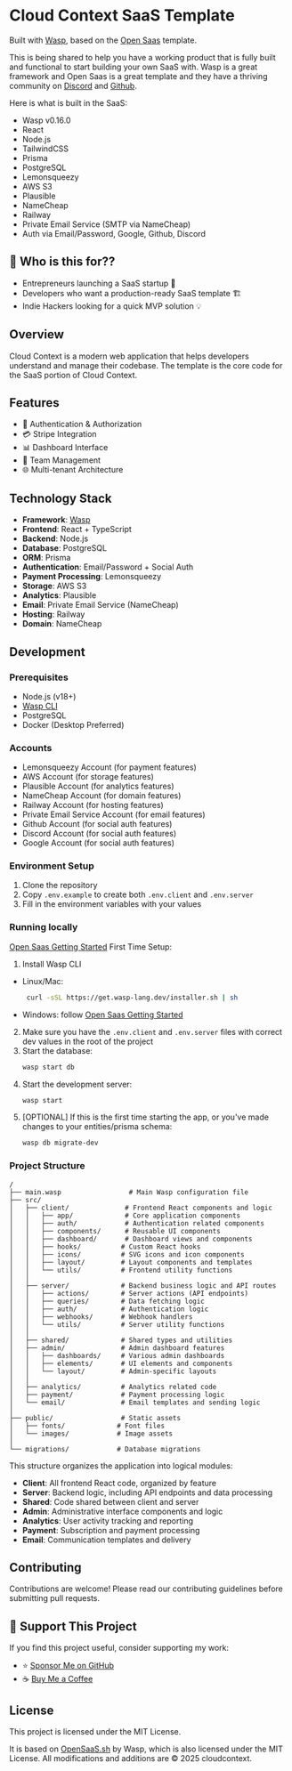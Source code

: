# Cloud Context SaaS Template

Built with [Wasp](https://wasp-lang.dev), based on the [Open Saas](https://opensaas.sh) template.

This is being shared to help you have a working product that is fully built and functional to start building your own SaaS with. Wasp is a great framework and Open Saas is a great template and they have a thriving community on [Discord](https://discord.gg/xSybmwAT) and [Github](https://github.com/wasp-lang).

Here is what is built in the SaaS:
- Wasp v0.16.0
- React
- Node.js
- TailwindCSS
- Prisma
- PostgreSQL
- Lemonsqueezy
- AWS S3
- Plausible
- NameCheap
- Railway
- Private Email Service (SMTP via NameCheap)
- Auth via Email/Password, Google, Github, Discord

## 🎯 Who is this for??
- Entrepreneurs launching a SaaS startup 🚀
- Developers who want a production-ready SaaS template 🏗️
- Indie Hackers looking for a quick MVP solution 💡

## Overview
Cloud Context is a modern web application that helps developers understand and manage their codebase. The template is the core code for the SaaS portion of Cloud Context. 

## Features
- 🔐 Authentication & Authorization
- 💳 Stripe Integration
- 📊 Dashboard Interface
- 👥 Team Management
- 🌐 Multi-tenant Architecture

## Technology Stack
- **Framework**: [Wasp](https://wasp-lang.dev)
- **Frontend**: React + TypeScript
- **Backend**: Node.js
- **Database**: PostgreSQL
- **ORM**: Prisma
- **Authentication**: Email/Password + Social Auth
- **Payment Processing**: Lemonsqueezy
- **Storage**: AWS S3
- **Analytics**: Plausible
- **Email**: Private Email Service (NameCheap)
- **Hosting**: Railway
- **Domain**: NameCheap

## Development

### Prerequisites
- Node.js (v18+)
- [Wasp CLI](https://wasp-lang.dev/docs/quick-start)
- PostgreSQL
- Docker (Desktop Preferred)

### Accounts
- Lemonsqueezy Account (for payment features)
- AWS Account (for storage features)
- Plausible Account (for analytics features)
- NameCheap Account (for domain features)
- Railway Account (for hosting features)
- Private Email Service Account (for email features)
- Github Account (for social auth features)
- Discord Account (for social auth features)
- Google Account (for social auth features)

### Environment Setup
1. Clone the repository
2. Copy `.env.example` to create both `.env.client` and `.env.server`
3. Fill in the environment variables with your values

### Running locally
[Open Saas Getting Started](https://docs.opensaas.sh/start/getting-started/)
First Time Setup:
1. Install Wasp CLI
- Linux/Mac:
   ```bash
    curl -sSL https://get.wasp-lang.dev/installer.sh | sh
    ```
- Windows: follow [Open Saas Getting Started](https://docs.opensaas.sh/start/getting-started/)

2. Make sure you have the `.env.client` and `.env.server` files with correct dev values in the root of the project
3. Start the database:
   ```bash
   wasp start db
   ```
4. Start the development server:
   ```bash
   wasp start
   ```
5. [OPTIONAL] If this is the first time starting the app, or you've made changes to your entities/prisma schema:
   ```bash
   wasp db migrate-dev
   ```

### Project Structure
```
/
├── main.wasp                 # Main Wasp configuration file
├── src/
│   ├── client/              # Frontend React components and logic
│   │   ├── app/             # Core application components
│   │   ├── auth/            # Authentication related components
│   │   ├── components/      # Reusable UI components
│   │   ├── dashboard/       # Dashboard views and components
│   │   ├── hooks/          # Custom React hooks
│   │   ├── icons/          # SVG icons and icon components
│   │   ├── layout/         # Layout components and templates
│   │   └── utils/          # Frontend utility functions
│   │
│   ├── server/             # Backend business logic and API routes
│   │   ├── actions/        # Server actions (API endpoints)
│   │   ├── queries/        # Data fetching logic
│   │   ├── auth/           # Authentication logic
│   │   ├── webhooks/       # Webhook handlers
│   │   └── utils/          # Server utility functions
│   │
│   ├── shared/             # Shared types and utilities
│   ├── admin/              # Admin dashboard features
│   │   ├── dashboards/     # Various admin dashboards
│   │   ├── elements/       # UI elements and components
│   │   └── layout/         # Admin-specific layouts
│   │
│   ├── analytics/          # Analytics related code
│   ├── payment/            # Payment processing logic
│   └── email/              # Email templates and sending logic
│
├── public/                 # Static assets
│   ├── fonts/             # Font files
│   └── images/            # Image assets
│
└── migrations/            # Database migrations
```

This structure organizes the application into logical modules:
- **Client**: All frontend React code, organized by feature
- **Server**: Backend logic, including API endpoints and data processing
- **Shared**: Code shared between client and server
- **Admin**: Administrative interface components and logic
- **Analytics**: User activity tracking and reporting
- **Payment**: Subscription and payment processing
- **Email**: Communication templates and delivery

## Contributing
Contributions are welcome! Please read our contributing guidelines before submitting pull requests.

## 💖 Support This Project
If you find this project useful, consider supporting my work:
- ⭐ [Sponsor Me on GitHub](https://github.com/sponsors/mathewlewallen)
- ☕ [Buy Me a Coffee](https://buymeacoffee.com/mathewlewallen)

## License

This project is licensed under the MIT License.

It is based on [OpenSaaS.sh](https://github.com/wasp-lang/OpenSaaS) by Wasp, which is also licensed under the MIT License. All modifications and additions are © 2025 cloudcontext.


